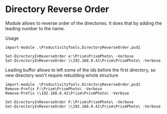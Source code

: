 # Directory Reverse Order

Module allows to reverse order of the directories. It does that by adding the leading number to the name. 

Usage 

```
import-module .\ProductivityTools.DirectoryReverseOrder.psd1

Set-DirectoryInReverseOrder e:\Prism\PrismPhoto\ -Verbose
Set-DirectoryInReverseOrder \\192.168.0.41\Prism\PrismPhoto\ -Verbose
```

Leading buffor allows to left some of the ids before the first directory, so new directory won't require rebuilding whole structure


```
import-module .\ProductivityTools.DirectoryReverseOrder.psd1
Remove-Prefix F:\Prism\PrismPhoto\ -Verbose
Remove-Prefix \\192.168.0.41\Prism\PrismPhoto\ -Verbose

Set-DirectoryInReverseOrder F:\Prism\PrismPhoto\ -Verbose
Set-DirectoryInReverseOrder \\192.168.0.41\Prism\PrismPhoto\ -Verbose
```
